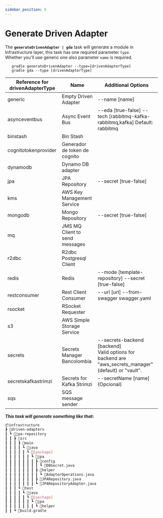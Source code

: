 ```yaml
---
sidebar_position: 5
---
```


# Generate Driven Adapter

The **`generateDrivenAdapter | gda`** task will generate a module in Infrastructure layer, this task has one required
parameter `type`.<br/>
Whether you'll use generic one also parameter `name` is required.

```shell
   gradle generateDrivenAdapter --type=[drivenAdapterType]
   gradle gda --type [drivenAdapterType]
   ```

| Reference for **drivenAdapterType** | Name                           | Additional Options                                                                                          |
|-------------------------------------|--------------------------------|-------------------------------------------------------------------------------------------------------------|
| generic                             | Empty Driven Adapter           | --name [name]                                                                                               |
| asynceventbus                       | Async Event Bus                | --eda [true-false] --tech [rabbitmq-kafka-rabbitmq,kafka] Default: rabbitmq                                 |
| binstash                            | Bin Stash                      |                                                                                                             |
| cognitotokenprovider                | Generador de token de cognito  |                                                                                                             |
| dynamodb                            | Dynamo DB adapter              |                                                                                                             |
| jpa                                 | JPA Repository                 | --secret [true-false]                                                                                       |
| kms                                 | AWS Key Management Service     |                                                                                                             |
| mongodb                             | Mongo Repository               | --secret [true-false]                                                                                       |
| mq                                  | JMS MQ Client to send messages |                                                                                                             |
| r2dbc                               | R2dbc Postgresql Client        |                                                                                                             |
| redis                               | Redis                          | --mode [template-repository] --secret [true-false]                                                          |
| restconsumer                        | Rest Client Consumer           | --url [url] --from-swagger swagger.yaml                                                                     |
| rsocket                             | RSocket Requester              |                                                                                                             |
| s3                                  | AWS Simple Storage Service     |                                                                                                             |
| secrets                             | Secrets Manager Bancolombia    | --secrets-backend [backend] <br/> Valid options for backend are "aws_secrets_manager" (default) or "vault". |
| secretskafkastrimzi                 | Secrets for Kafka Strimzi      | --secretName [name] (Opcional)                                                                              |
| sqs                                 | SQS message sender             |                                                                                                             |

_**This task will generate something like that:**_

   ```bash
   📦infrastructure
   ┣ 📂driven-adapters
   ┃ ┗ 📂jpa-repository
   ┃ ┃ ┣ 📂src
   ┃ ┃ ┃ ┣ 📂main
   ┃ ┃ ┃ ┃ ┗ 📂java
   ┃ ┃ ┃ ┃ ┃ ┗ 📂[package]
   ┃ ┃ ┃ ┃ ┃ ┃ ┗ 📂jpa
   ┃ ┃ ┃ ┃ ┃ ┃ ┃ ┣ 📂config
   ┃ ┃ ┃ ┃ ┃ ┃ ┃ ┃ ┗ 📜DBSecret.java
   ┃ ┃ ┃ ┃ ┃ ┃ ┃ ┣ 📂helper
   ┃ ┃ ┃ ┃ ┃ ┃ ┃ ┃ ┗ 📜AdapterOperations.java
   ┃ ┃ ┃ ┃ ┃ ┃ ┃ ┣ 📜JPARepository.java
   ┃ ┃ ┃ ┃ ┃ ┃ ┃ ┗ 📜JPARepositoryAdapter.java
   ┃ ┃ ┃ ┗ 📂test
   ┃ ┃ ┃ ┃ ┗ 📂java
   ┃ ┃ ┃ ┃ ┃ ┗ 📂[package]
   ┃ ┃ ┃ ┃ ┃ ┃ ┗ 📂jpa
   ┃ ┃ ┃ ┃ ┃ ┃ ┃ ┗ 📂helper
   ┃ ┃ ┗ 📜build.gradle
   ```

